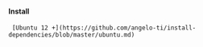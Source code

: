 #### Install

     [Ubuntu 12 +](https://github.com/angelo-ti/install-dependencies/blob/master/ubuntu.md)
